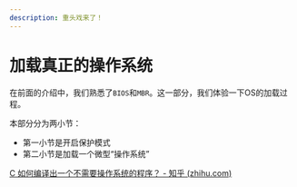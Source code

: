 ```yaml
---
description: 重头戏来了！
---
```


# 加载真正的操作系统

在前面的介绍中，我们熟悉了`BIOS`和`MBR`。这一部分，我们体验一下OS的加载过程。

本部分分为两小节：

* 第一小节是开启保护模式
* 第二小节是加载一个微型“操作系统”



[C 如何编译出一个不需要操作系统的程序？ - 知乎 (zhihu.com)](https://www.zhihu.com/question/49580321/answer/287557834?ADUIN=1263522794\&ADSESSION=1645021658\&ADTAG=CLIENT.QQ.5845\_.0\&ADPUBNO=27178)
